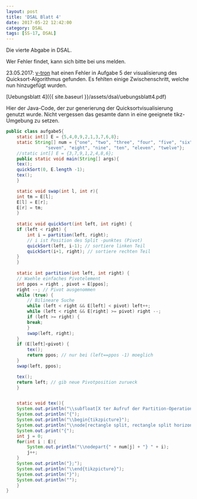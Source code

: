 ```yaml
---
layout: post
title: 'DSAL Blatt 4'
date: 2017-05-22 12:42:00
category: DSAL
tags: [SS-17, DSAL]
---
```


Die vierte Abgabe in DSAL.

Wer Fehler findet, kann sich bitte bei uns melden.

23.05.2017: [v-tron](https://github.com/v-tron) hat einen
Fehler in Aufgabe 5 der visualisierung des
Quicksort-Algorithmus gefunden. Es fehlten einige
Zwischenschritt, welche nun hinzugefügt wurden.

[Uebungsblatt 4]({{ site.baseurl }}/assets/dsal/uebungsblatt4.pdf)

<!--more-->
Hier der Java-Code, der zur generierung der Quicksortvisualisierung
genutzt wurde. Nicht vergessen das gesamte dann in eine geeignete
tikz-Umgebung zu setzen.

```Java
public class aufgabe5{
    static int[] E = {5,4,0,9,2,1,3,7,6,8};
    static String[] num = {"one", "two", "three", "four", "five", "six",
			   "seven", "eight", "nine", "ten", "eleven", "twelve"};
    //static int[] E = {3,7,9,1,2,4,8,6};
    public static void main(String[] args){
	tex();
	quickSort(0, E.length -1);	
	tex();	
    }

    static void swap(int l, int r){
	int tm = E[l];
	E[l] = E[r];
	E[r] = tm;
    }
    
    static void quickSort(int left, int right) {
	if (left < right) {
	    int i = partition(left, right);
	    // i ist Position des Split -punktes (Pivot)
	    quickSort(left, i-1); // sortiere linken Teil
	    quickSort(i+1, right); // sortiere rechten Teil
	}
    }
    
    static int partition(int left, int right) {
	// Waehle einfaches Pivotelement
	int ppos = right , pivot = E[ppos];
	right --; // Pivot ausgenommen
	while (true) {
	    // Bilineare Suche
	    while (left < right && E[left] < pivot) left++;
	    while (left < right && E[right] >= pivot) right --;
	    if (left >= right) {
		break;
	    }
	    swap(left, right);
	}
	if (E[left]<pivot) {
	    tex();
	    return ppos; // nur bei (left==ppos -1) moeglich
	}
	swap(left, ppos);

	tex();
	return left; // gib neue Pivotposition zurueck
    }


    static void tex(){
	System.out.println("\\subfloat[X ter Aufruf der Partition-Operation.]");
	System.out.println("{");
	System.out.println("\\begin{tikzpicture}");
	System.out.println("\\node[rectangle split, rectangle split horizontal,rectangle split parts=10,draw] at (0,1)");
	System.out.print("{");
	int j = 0;
	for(int i : E){
	    System.out.println("\\nodepart{" + num[j] + "} " + i);
	    j++;
	}
	System.out.println("};");
	System.out.println("\\end{tikzpicture}");
	System.out.println("}");
	System.out.println("");	
    }
}

```